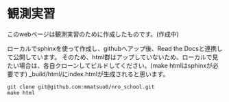 # 観測実習

このwebページは観測実習のために作成したものです。(作成中)

ローカルでsphinxを使って作成し、githubへアップ後、Read the Docsと連携して公開しています。
そのため、html群はアップしていないため、ローカルで見たい場合は、各自クローンしてビルドしてください。(make htmlはsphinxが必要です)
_build/html/にindex.htmlが生成されると思います。

```
git clone git@github.com:mmatsuo0/nro_school.git
make html
```
